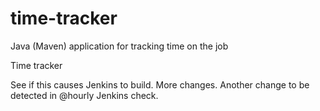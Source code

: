 # time-tracker
Java (Maven) application for tracking time on the job

Time tracker

See if this causes Jenkins to build.
More changes.
Another change to be detected in @hourly Jenkins check.
